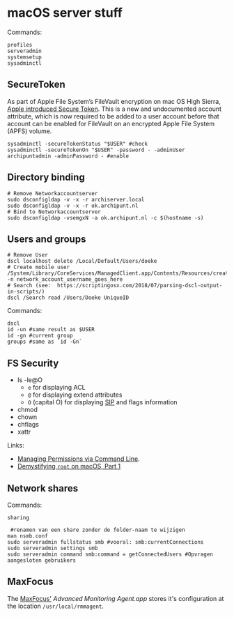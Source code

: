 macOS server stuff
==================

Commands:

    profiles
    serveradmin
    systemsetup
    sysadminctl


SecureToken
-----------

As part of Apple File System’s FileVault encryption on mac OS High Sierra, [Apple introduced Secure Token](https://derflounder.wordpress.com/2018/01/20/secure-token-and-filevault-on-apple-file-system/). This is a new and undocumented account attribute, which is now required to be added to a user account before that account can be enabled for FileVault on an encrypted Apple File System (APFS) volume. 

    sysadminctl -secureTokenStatus "$USER" #check
    sysadminctl -secureTokenOn "$USER" -password - -adminUser archipuntadmin -adminPassword - #enable



Directory binding
-----------------

    # Remove Networkaccountserver
    sudo dsconfigldap -v -x -r archiserver.local
    sudo dsconfigldap -v -x -r ok.archipunt.nl
    # Bind to Networkaccountserver
    sudo dsconfigldap -vsemgxN -a ok.archipunt.nl -c $(hostname -s)


Users and groups
----------------

    # Remove User
    dscl localhost delete /Local/Default/Users/doeke
    # Create mobile user
    /System/Library/CoreServices/ManagedClient.app/Contents/Resources/createmobileaccount -n network_account_username_goes_here
    # Search (see:  https://scriptingosx.com/2018/07/parsing-dscl-output-in-scripts/)
    dscl /Search read /Users/Doeke UniqueID

Commands:

    dscl
    id -un #same result as $USER
    id -gn #current group
    groups #same as `id -Gn`


FS Security
-----------

* ls -le@O
    - `e` for displaying ACL
    - `@` for displaying extend attributes
    - `O` (capital O) for displaying [SIP][] and flags information
* chmod
* chown
* chflags
* xattr

Links:

* [Managing Permissions via Command Line](http://www.peachpit.com/articles/article.aspx?p=1403238&seqNum=7).
* [Demystifying `root` on macOS, Part 1](https://scriptingosx.com/2018/04/demystifying-root-on-macos-part-1/)


Network shares
--------------

Commands: 

    sharing
    
     #renamen van een share zonder de folder-naam te wijzigen
    man nsmb.conf
    sudo serveradmin fullstatus smb #vooral: smb:currentConnections
    sudo serveradmin settings smb
    sudo serveradmin command smb:command = getConnectedUsers #Opvragen aangesloten gebruikers


MaxFocus
--------

The [MaxFocus'](https://www.solarwindsmsp.com/product/login "MSP Remote Management & Management") _Advanced Monitoring Agent.app_ stores it's configuration at the location `/usr/local/rmmagent`.

[SIP]:    https://support.apple.com/en-us/HT204899
